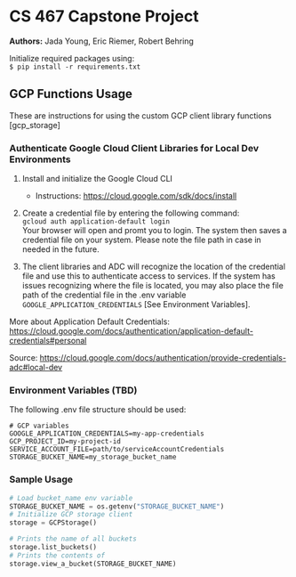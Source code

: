# CS 467 Capstone Project
**Authors:** Jada Young, Eric Riemer, Robert Behring

Initialize required packages using:  
```$ pip install -r requirements.txt```

## GCP Functions Usage
These are instructions for using the custom GCP client library functions [gcp_storage]  
### Authenticate Google Cloud Client Libraries for Local Dev Environments

1. Install and initialize the Google Cloud CLI
    - Instructions: https://cloud.google.com/sdk/docs/install  

2. Create a credential file by entering the following command:  
`gcloud auth application-default login`  
Your browser will open and promt you to login. The system then saves a credential file on your system. Please note the file path in case in needed in the future. 

3. The client libraries and ADC will recognize the location of the credential file and use this to authenticate access to services. If the system has issues recognizing where the file is located, you may also place the file path of the credential file in the .env variable `GOOGLE_APPLICATION_CREDENTIALS` [See Environment Variables].


More about Application Default Credentials: https://cloud.google.com/docs/authentication/application-default-credentials#personal  
  
  Source: https://cloud.google.com/docs/authentication/provide-credentials-adc#local-dev



### Environment Variables (TBD)
The following .env file structure should be used:
```
# GCP variables
GOOGLE_APPLICATION_CREDENTIALS=my-app-credentials
GCP_PROJECT_ID=my-project-id
SERVICE_ACCOUNT_FILE=path/to/serviceAccountCredentials
STORAGE_BUCKET_NAME=my_storage_bucket_name
```

### Sample Usage
```python
# Load bucket_name env variable
STORAGE_BUCKET_NAME = os.getenv("STORAGE_BUCKET_NAME")
# Initialize GCP storage client
storage = GCPStorage()

# Prints the name of all buckets
storage.list_buckets()
# Prints the contents of 
storage.view_a_bucket(STORAGE_BUCKET_NAME)
```